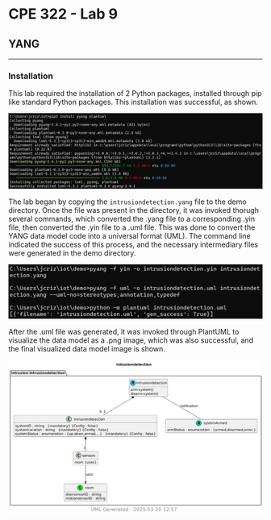 # CPE 322 - Lab 9 
## YANG 
--- 
### Installation 

This lab required the installation of 2 Python packages, installed through pip like standard Python packages. This installation was successful, as shown. 

![Installation](install.png) 

The lab began by copying the `intrusiondetection.yang` file to the demo directory. Once the file was present in the directory, it was invoked thorugh several commands, which converted the .yang file to a corresponding .yin file, then converted the .yin file to a .uml file. This was done to convert the YANG data model code into a universal format (UML). The command line indicated the success of this process, and the necessary intermediary files were generated in the demo directory. 

![pyang Commands](pyang.png) 

After the .uml file was generated, it was invoked through PlantUML to visualize the data model as a .png image, which was also successful, and the final visualized data model image is shown. 

![Final Data Model Visualization](intrusiondetection.png) 

